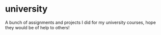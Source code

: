 # university
A bunch of assignments and projects I did for my university courses, hope they would be of help to others!
